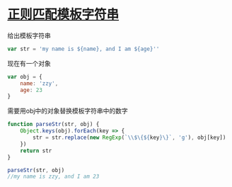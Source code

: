 # [正则匹配模板字符串](https://github.com/Twlig/issuesBlog/issues/92)

给出模板字符串

```javascript
var str = 'my name is ${name}, and I am ${age}''
```

现在有一个对象

```javascript
var obj = {
    name: 'zzy',
    age: 23
}
```

需要用obj中的对象替换模板字符串中的数字

```javascript
function parseStr(str, obj) {
    Object.keys(obj).forEach(key => {
        str = str.replace(new RegExp(`\\$\{${key}\}`, 'g'), obj[key])
    })
    return str
}
```

```javascript
parseStr(str, obj)
//my name is zzy, and I am 23
```

